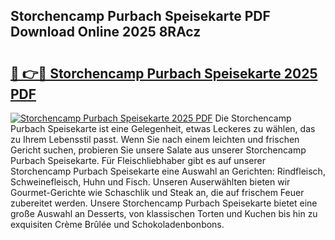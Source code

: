## Storchencamp Purbach Speisekarte PDF Download Online 2025 8RAcz

# <h2><a href="http://gcdtc0.nevu.top/?p=Storchencamp+Purbach+Speisekarte">🔗 👉🔴 Storchencamp Purbach Speisekarte 2025 PDF</a></h2>

[![Storchencamp Purbach Speisekarte 2025 PDF](https://i.imgur.com/dBaPXMq.png)](http://gcdtc0.nevu.top/?p=Storchencamp+Purbach+Speisekarte)
Die Storchencamp Purbach Speisekarte ist eine Gelegenheit, etwas Leckeres zu wählen, das zu Ihrem Lebensstil passt. Wenn Sie nach einem leichten und frischen Gericht suchen, probieren Sie unsere Salate aus unserer Storchencamp Purbach Speisekarte. Für Fleischliebhaber gibt es auf unserer Storchencamp Purbach Speisekarte eine Auswahl an Gerichten: Rindfleisch, Schweinefleisch, Huhn und Fisch. Unseren Auserwählten bieten wir Gourmet-Gerichte wie Schaschlik und Steak an, die auf frischem Feuer zubereitet werden. Unsere Storchencamp Purbach Speisekarte bietet eine große Auswahl an Desserts, von klassischen Torten und Kuchen bis hin zu exquisiten Crème Brûlée und Schokoladenbonbons.
